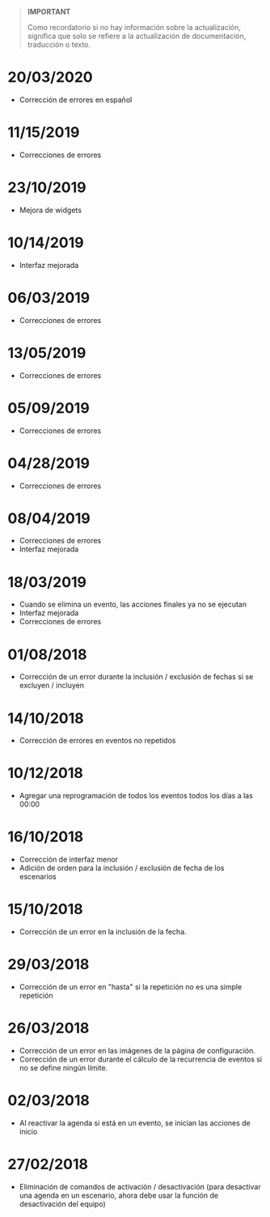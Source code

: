 >**IMPORTANT**
>
>Como recordatorio si no hay información sobre la actualización, significa que solo se refiere a la actualización de documentación, traducción o texto.

# 20/03/2020

- Corrección de errores en español

# 11/15/2019

- Correcciones de errores

# 23/10/2019

- Mejora de widgets

# 10/14/2019

- Interfaz mejorada

# 06/03/2019

- Correcciones de errores

# 13/05/2019

- Correcciones de errores

# 05/09/2019

- Correcciones de errores

# 04/28/2019

- Correcciones de errores

# 08/04/2019

- Correcciones de errores
- Interfaz mejorada

# 18/03/2019

- Cuando se elimina un evento, las acciones finales ya no se ejecutan
- Interfaz mejorada
- Correcciones de errores

# 01/08/2018

- Corrección de un error durante la inclusión / exclusión de fechas si se excluyen / incluyen

# 14/10/2018

- Corrección de errores en eventos no repetidos

# 10/12/2018

- Agregar una reprogramación de todos los eventos todos los días a las 00:00

# 16/10/2018

- Corrección de interfaz menor
- Adición de orden para la inclusión / exclusión de fecha de los escenarios

# 15/10/2018

- Corrección de un error en la inclusión de la fecha.

# 29/03/2018

- Corrección de un error en "hasta" si la repetición no es una simple repetición

# 26/03/2018

- Corrección de un error en las imágenes de la página de configuración.
- Corrección de un error durante el cálculo de la recurrencia de eventos si no se define ningún límite.

# 02/03/2018

- Al reactivar la agenda si está en un evento, se inician las acciones de inicio

# 27/02/2018

-	Eliminación de comandos de activación / desactivación (para desactivar una agenda en un escenario, ahora debe usar la función de desactivación del equipo)
